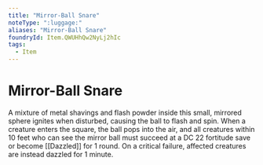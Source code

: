 ```yaml
---
title: "Mirror-Ball Snare"
noteType: ":luggage:"
aliases: "Mirror-Ball Snare"
foundryId: Item.QWUHhQw2NyLj2hIc
tags:
  - Item
---
```


# Mirror-Ball Snare

A mixture of metal shavings and flash powder inside this small, mirrored sphere ignites when disturbed, causing the ball to flash and spin. When a creature enters the square, the ball pops into the air, and all creatures within 10 feet who can see the mirror ball must succeed at a DC 22 fortitude save or become [[Dazzled]] for 1 round. On a critical failure, affected creatures are instead dazzled for 1 minute.
